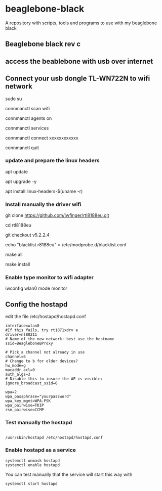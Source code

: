 # beaglebone-black
A repository with scripts, tools and programs to use with my beaglebone black


## Beaglebone black rev c

## access the beablebone with usb over internet

## Connect your usb dongle TL-WN722N to wifi network

sudo su


connmanctl scan wifi

connmanctl agents on

connmanctl services

connmanctl connect xxxxxxxxxxxx

connmanctl quit

### update and prepare the linux headers

apt update

apt upgrade -y

apt install linux-headers-$(uname -r)


### Install manually the driver wifi

git clone https://github.com/lwfinger/rtl8188eu.git

cd rtl8188eu

git checkout v5.2.2.4

echo "blacklist r8188eu" > /etc/modprobe.d/blacklist.conf

make all

make install


### Enable type monitor to wifi adapter 

iwconfig wlan0 mode monitor

## Config the hostapd

edit the file /etc/hostapd/hostapd.conf

```
interface=wlan0
#If this fails, try rt1871xdrv a 
driver=nl80211
# Name of the new network: best use the hostname
ssid=BeagleboneBProxy

# Pick a channel not already in use
channel=6
# Change to b for older devices?
hw_mode=g
macaddr_acl=0
auth_algs=3
# Disable this to insure the AP is visible:
ignore_broadcast_ssid=0

wpa=2
wpa_passphrase="yourpassword"
wpa_key_mgmt=WPA-PSK
wpa_pairwise=TKIP
rsn_pairwise=CCMP
```
### Test manually the hostapd

```

/usr/sbin/hostapd /etc/hostapd/hostapd.conf

```

### Enable hostapd as a service
```
systemctl unmask hostapd
systemctl enable hostapd
```

You can test manually that the service will start this way with

```
systemctl start hostapd
```



    



                

